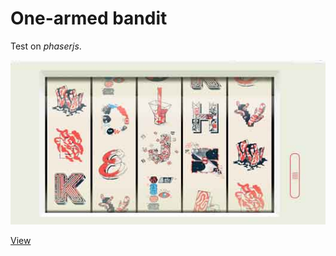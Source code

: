 
# One-armed bandit

Test on *phaserjs*.  
  
  
![pic](https://github.com/fire888/bandit/blob/master/styles/screenshot.jpg)  
  
  
[View]( http://js.otrisovano.ru/tests/10testtask/ )  

